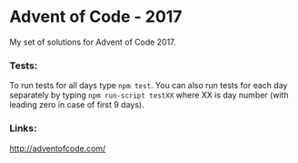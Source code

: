 # Advent of Code - 2017

My set of solutions for Advent of Code 2017.

### Tests:

To run tests for all days type `npm test`. You can also run tests for each day separately by typing `npm run-script testXX` where XX is day number (with leading zero in case of first 9 days).

### Links:
http://adventofcode.com/
